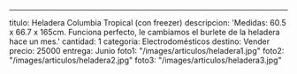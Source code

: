---
titulo: Heladera Columbia Tropical (con freezer)
descripcion: 'Medidas: 60.5 x 66.7 x 165cm. Funciona perfecto, le cambiamos el burlete
  de la heladera hace un mes.'
cantidad: 1
categoria: Electrodomésticos
destino: Vender
precio: 25000
entrega: Junio
foto1: "/images/articulos/heladera1.jpg"
foto2: "/images/articulos/heladera2.jpg"
foto3: "/images/articulos/heladera3.jpg"
